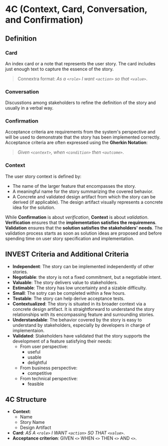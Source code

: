 # 4C (Context, Card, Conversation, and Confirmation)

## Definition

### Card

An index card or a note that represents the user story. The card includes just enough text to capture the essence of the story.

> Connextra format: *As a `<role>` I want `<action>` so that `<value>`*.

### Conversation

Discusstions among stakeholders to refine the definition of the story and usually in a verbal way.

### Confirmation

Acceptance criteria are requirements from the system's perspective and will be used to demonstrate that the story has been implemented correctly. Acceptance criteria are often expressed using the **Gherkin Notation**:

> *Given `<context>`, when `<condition>` then `<outcome>`*.

### Context

The user story context is defined by:

- The name of the larger feature that encompasses the story.
- A meaningful name for the story summarizing the covered behavior.
- A Concrete and validated design artifact from which the story can be derived (if applicable). The design artifact visually represents a concrete idea for the solution.

While **Confirmation** is about *verification*, **Context** is about *validation*. **Verification** ensures that the **implementation satisfies the requiremens**. **Validation** ensures that the **solution satisfies the stakeholders' needs**. The validation process starts as soon as solution ideas are proposed and before spending time on user story specification and implementation.

## INVEST Criteria and Additional Criteria

- **Independent**: The story can be implemented independently of other stories.
- **Negotiable**: the story is not a fixed commitment, but a negotiable intent.
- **Valuable**: The story delivers value to stakeholders.
- **Estimable**: The story has low uncertainty and a sizable difficulty.
- **Small**: The sotry can be completed within a few hours.
- **Testable**: The story can help derive acceptance tests.
- **Contextualized**: The story is situated in its broader context via a concrete design artifact. It is straightforward to understand the story relationships with its encompassing feature and surrounding stories.
- **Understandable**: The behavior covered by the story is easy to understand by stakeholders, especially by developers in charge of implementaion.
- **Validated**: Stakeholders have validated that the story supports the development of a feature satisfying their needs:
  - From user perspective:
    - useful
    - usable
    - delightful
  - From business perspective:
    - competitive
  - From technical perspective:
    - feasible

## 4C Structure

- **Context**:
  - Name
  - Story Name
  - Design Artifact
- **Card**: *AS A `<role>` I WANT `<action>` SO THAT `<value>`*.
- **Acceptance criterion**: GIVEN `<>` WHEN `<>` THEN `<>` AND `<>`.

